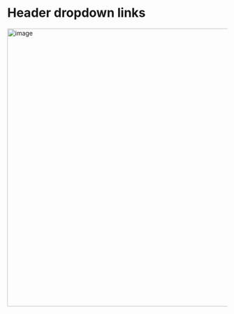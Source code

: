 # Header dropdown links

<img width="1756" height="636" alt="image" src="https://github.com/user-attachments/assets/ed275f77-a6ac-4812-9fea-0904eda1a26e" />
